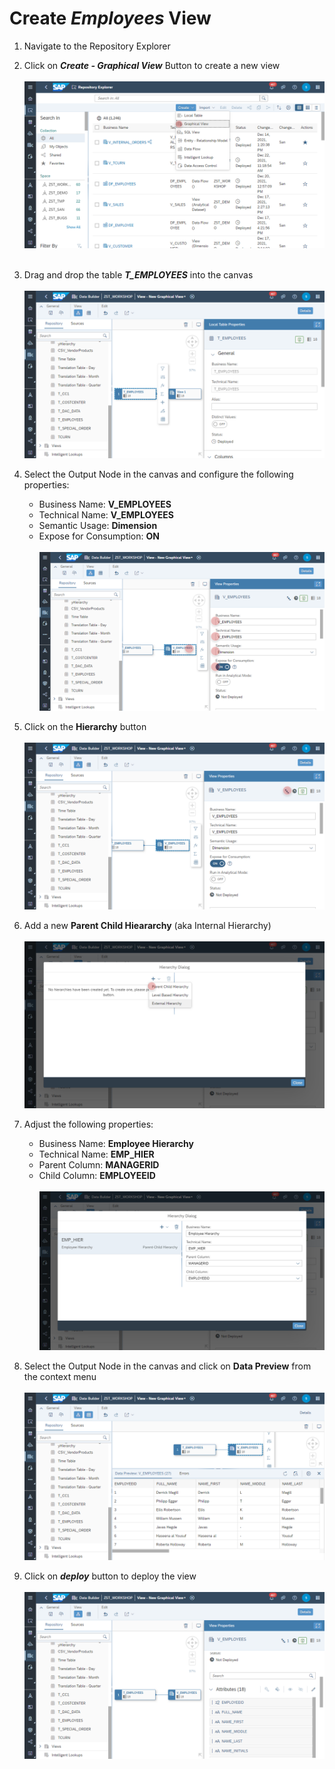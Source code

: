 # Create <i>Employees</i> View

1. Navigate to the Repository Explorer
2. Click on <b><i>Create - Graphical View</i></b> Button to create a new view
  <br><br>![](../images/employee_view_01.png)<br><br>
3. Drag and drop the table <b><i>T_EMPLOYEES</i></b> into the canvas
  <br><br>![](../images/employee_view_02.png)
4. Select the Output Node in the canvas and configure the following properties:
    - Business Name: <b>V_EMPLOYEES</b>
    - Technical Name: <b>V_EMPLOYEES</b>
    - Semantic Usage: <b>Dimension</b>
    - Expose for Consumption: <b>ON</b>
    <br><br>![](../images/employee_view_03.png)

5. Click on the <b>Hierarchy</b> button 
  <br><br>![](../images/employee_view_04.png)
6. Add a new <b>Parent Child Hieararchy</b> (aka Internal Hierarchy)
  <br><br>![](../images/employee_view_05.png)
7. Adjust the following properties:
    - Business Name: <b>Employee Hierarchy</b>
    - Technical Name: <b>EMP_HIER</b>
    - Parent Column: <b>MANAGERID</b>
    - Child Column: <b>EMPLOYEEID</b>
  <br><br>![](../images/employee_view_06.png)
8. Select the Output Node in the canvas and click on <b>Data Preview</b> from the context menu
    <br><br>![](../images/employee_view_09.png)
9. Click on <b><i>deploy</i></b> button to deploy the view
  <br><br>![](../images/employee_view_10.png)







